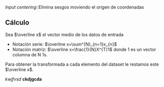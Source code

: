 *Input centering*::Elimina sesgos moviendo el origen de coordenadas

## Cálculo
Sea $\overline x$ el vector medio de los datos de entrada
- Notación serie: $\overline x=\sum^{N}_{n=1}x_{n}$ 
- Notación matriz: $\overline x=\frac{1}{N}X^{T}1$ donde 1 es un vector columna de N 1s.

Para obtener la transformada a cada elemento del dataset le restamos este $\overline x$.

*kwjfvsd* **ckdjgcda**